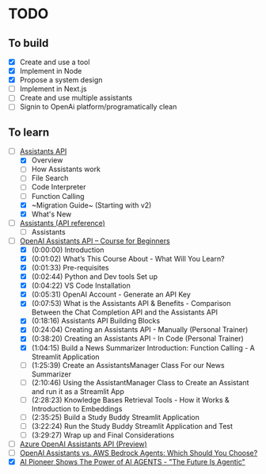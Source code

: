 # TODO

## To build

- [x] Create and use a tool
- [x] Implement in Node
- [x] Propose a system design
- [ ] Implement in Next.js
- [ ] Create and use multiple assistants
- [ ] Signin to OpenAi platform/programatically clean

## To learn

- [ ] [Assistants API](https://platform.openai.com/docs/assistants/overview)
  - [x] Overview
  - [ ] How Assistants work
  - [ ] File Search
  - [ ] Code Interpreter
  - [ ] Function Calling
  - [x] ~Migration Guide~ (Starting with v2)
  - [x] What's New
- [ ] [Assistants (API reference)](https://platform.openai.com/docs/api-reference/assistants)
  - [ ] Assistants
- [ ] [OpenAI Assistants API – Course for Beginners](https://www.youtube.com/watch?v=qHPonmSX4Ms)
  - [x] (0:00:00) Introduction
  - [x] (0:01:02) What’s This Course About - What Will You Learn?
  - [x] (0:01:33) Pre-requisites
  - [x] (0:02:44) Python and Dev tools Set up
  - [x] (0:04:22) VS Code Installation
  - [x] (0:05:31) OpenAI Account - Generate an API Key
  - [x] (0:07:53) What is the Assistants API & Benefits - Comparison Between the Chat Completion API and the Assistants API
  - [x] (0:18:16) Assistants API Building Blocks
  - [x] (0:24:04) Creating an Assistants API - Manually (Personal Trainer)
  - [x] (0:38:20) Creating an Assistants API - In Code (Personal Trainer)
  - [x] (1:04:15) Build a News Summarizer Introduction: Function Calling - A Streamlit Application
  - [ ] (1:25:39) Create an AssistantsManager Class For our News Summarizer
  - [ ] (2:10:46) Using the AssistantManager Class to Create an Assistant and run it as a Streamlit App
  - [ ] (2:28:23) Knowledge Bases Retrieval Tools - How it Works & Introduction to Embeddings
  - [ ] (2:35:25) Build a Study Buddy Streamlit Application
  - [ ] (3:22:24) Run the Study Buddy Streamlit Application and Test
  - [ ] (3:29:27) Wrap up and Final Considerations
- [ ] [Azure OpenAI Assistants API (Preview)](https://learn.microsoft.com/en-us/azure/ai-services/openai/concepts/assistants)
- [ ] [OpenAI Assistants vs. AWS Bedrock Agents: Which Should You Choose?](https://medium.com/@woyera/openai-assistants-vs-aws-bedrock-agents-which-should-you-choose-18d8daa2de39)
- [x] [AI Pioneer Shows The Power of AI AGENTS - "The Future Is Agentic"](https://www.youtube.com/watch?v=ZYf9V2fSFwU&t=329)
